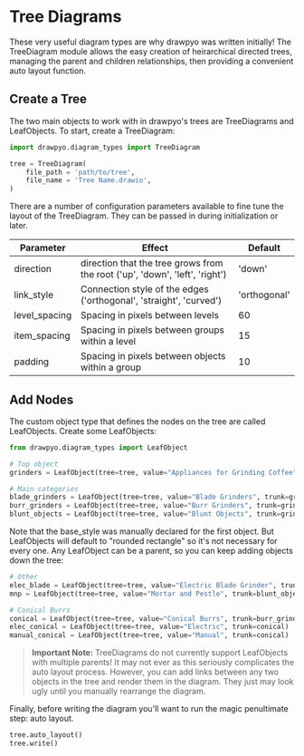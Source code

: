 # Tree Diagrams

These very useful diagram types are why drawpyo was written initially! The TreeDiagram module allows the easy creation of heirarchical directed trees, managing the parent and children relationships, then providing a convenient auto layout function.

## Create a Tree

The two main objects to work with in drawpyo's trees are TreeDiagrams and LeafObjects. To start, create a TreeDiagram:

```python
import drawpyo.diagram_types import TreeDiagram

tree = TreeDiagram(
    file_path = 'path/to/tree',
    file_name = 'Tree Name.drawio',
)
```

There are a number of configuration parameters available to fine tune the layout of the TreeDiagram. They can be passed in during initialization or later.

| Parameter     | Effect                                                                      | Default      |
| ------------- | --------------------------------------------------------------------------- | ------------ |
| direction     | direction that the tree grows from the root ('up', 'down', 'left', 'right') | 'down'       |
| link_style    | Connection style of the edges ('orthogonal', 'straight', 'curved')          | 'orthogonal' |
| level_spacing | Spacing in pixels between levels                                            | 60           |
| item_spacing  | Spacing in pixels between groups within a level                             | 15           |
| padding       | Spacing in pixels between objects within a group                            | 10           |

## Add Nodes

The custom object type that defines the nodes on the tree are called LeafObjects. Create some LeafObjects:

```python
from drawpyo.diagram_types import LeafObject

# Top object
grinders = LeafObject(tree=tree, value="Appliances for Grinding Coffee", base_style="rounded rectangle")

# Main categories
blade_grinders = LeafObject(tree=tree, value="Blade Grinders", trunk=grinders)
burr_grinders = LeafObject(tree=tree, value="Burr Grinders", trunk=grinders)
blunt_objects = LeafObject(tree=tree, value="Blunt Objects", trunk=grinders)
```

Note that the base_style was manually declared for the first object. But LeafObjects will default to "rounded rectangle" so it's not necessary for every one. Any LeafObject can be a parent, so you can keep adding objects down the tree:

```python
# Other
elec_blade = LeafObject(tree=tree, value="Electric Blade Grinder", trunk=blade_grinders)
mnp = LeafObject(tree=tree, value="Mortar and Pestle", trunk=blunt_objects)

# Conical Burrs
conical = LeafObject(tree=tree, value="Conical Burrs", trunk=burr_grinders)
elec_conical = LeafObject(tree=tree, value="Electric", trunk=conical)
manual_conical = LeafObject(tree=tree, value="Manual", trunk=conical)
```

> **Important Note:** TreeDiagrams do not currently support LeafObjects with multiple parents! It may not ever as this seriously complicates the auto layout process. However, you can add links between any two objects in the tree and render them in the diagram. They just may look ugly until you manually rearrange the diagram.

Finally, before writing the diagram you'll want to run the magic penultimate step: auto layout.

```python
tree.auto_layout()
tree.write()
```
